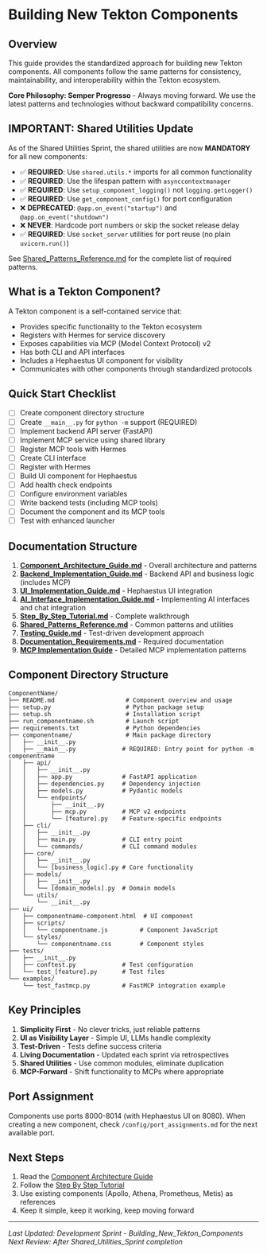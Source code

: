 # Building New Tekton Components

## Overview

This guide provides the standardized approach for building new Tekton components. All components follow the same patterns for consistency, maintainability, and interoperability within the Tekton ecosystem.

**Core Philosophy: Semper Progresso** - Always moving forward. We use the latest patterns and technologies without backward compatibility concerns.

## IMPORTANT: Shared Utilities Update

As of the Shared Utilities Sprint, the shared utilities are now **MANDATORY** for all new components:

- ✅ **REQUIRED**: Use `shared.utils.*` imports for all common functionality
- ✅ **REQUIRED**: Use the lifespan pattern with `asynccontextmanager`
- ✅ **REQUIRED**: Use `setup_component_logging()` not `logging.getLogger()`
- ✅ **REQUIRED**: Use `get_component_config()` for port configuration
- ❌ **DEPRECATED**: `@app.on_event("startup")` and `@app.on_event("shutdown")`
- ❌ **NEVER**: Hardcode port numbers or skip the socket release delay
- ✅ **REQUIRED**: Use `socket_server` utilities for port reuse (no plain `uvicorn.run()`)

See [Shared_Patterns_Reference.md](./Shared_Patterns_Reference.md) for the complete list of required patterns.

## What is a Tekton Component?

A Tekton component is a self-contained service that:
- Provides specific functionality to the Tekton ecosystem
- Registers with Hermes for service discovery
- Exposes capabilities via MCP (Model Context Protocol) v2
- Has both CLI and API interfaces
- Includes a Hephaestus UI component for visibility
- Communicates with other components through standardized protocols

## Quick Start Checklist

- [ ] Create component directory structure
- [ ] Create `__main__.py` for `python -m` support (REQUIRED)
- [ ] Implement backend API server (FastAPI)
- [ ] Implement MCP service using shared library
- [ ] Register MCP tools with Hermes
- [ ] Create CLI interface
- [ ] Register with Hermes
- [ ] Build UI component for Hephaestus
- [ ] Add health check endpoints
- [ ] Configure environment variables
- [ ] Write backend tests (including MCP tools)
- [ ] Document the component and its MCP tools
- [ ] Test with enhanced launcher

## Documentation Structure

1. **[Component_Architecture_Guide.md](./Component_Architecture_Guide.md)** - Overall architecture and patterns
2. **[Backend_Implementation_Guide.md](./Backend_Implementation_Guide.md)** - Backend API and business logic (includes MCP)
3. **[UI_Implementation_Guide.md](./UI_Implementation_Guide.md)** - Hephaestus UI integration
4. **[AI_Interface_Implementation_Guide.md](./AI_Interface_Implementation_Guide.md)** - Implementing AI interfaces and chat integration
5. **[Step_By_Step_Tutorial.md](./Step_By_Step_Tutorial.md)** - Complete walkthrough
6. **[Shared_Patterns_Reference.md](./Shared_Patterns_Reference.md)** - Common patterns and utilities
7. **[Testing_Guide.md](./Testing_Guide.md)** - Test-driven development approach
8. **[Documentation_Requirements.md](./Documentation_Requirements.md)** - Required documentation
9. **[MCP Implementation Guide](../MCP_IMPLEMENTATION_GUIDE.md)** - Detailed MCP implementation patterns

## Component Directory Structure

```
ComponentName/
├── README.md                    # Component overview and usage
├── setup.py                     # Python package setup
├── setup.sh                     # Installation script
├── run_componentname.sh         # Launch script
├── requirements.txt             # Python dependencies
├── componentname/               # Main package directory
│   ├── __init__.py
│   ├── __main__.py             # REQUIRED: Entry point for python -m componentname
│   ├── api/
│   │   ├── __init__.py
│   │   ├── app.py              # FastAPI application
│   │   ├── dependencies.py     # Dependency injection
│   │   ├── models.py           # Pydantic models
│   │   └── endpoints/
│   │       ├── __init__.py
│   │       ├── mcp.py          # MCP v2 endpoints
│   │       └── [feature].py    # Feature-specific endpoints
│   ├── cli/
│   │   ├── __init__.py
│   │   ├── main.py             # CLI entry point
│   │   └── commands/           # CLI command modules
│   ├── core/
│   │   ├── __init__.py
│   │   └── [business_logic].py # Core functionality
│   ├── models/
│   │   ├── __init__.py
│   │   └── [domain_models].py  # Domain models
│   └── utils/
│       └── __init__.py
├── ui/
│   ├── componentname-component.html  # UI component
│   ├── scripts/
│   │   └── componentname.js         # Component JavaScript
│   └── styles/
│       └── componentname.css        # Component styles
├── tests/
│   ├── __init__.py
│   ├── conftest.py             # Test configuration
│   └── test_[feature].py       # Test files
└── examples/
    └── test_fastmcp.py         # FastMCP integration example

```

## Key Principles

1. **Simplicity First** - No clever tricks, just reliable patterns
2. **UI as Visibility Layer** - Simple UI, LLMs handle complexity
3. **Test-Driven** - Tests define success criteria
4. **Living Documentation** - Updated each sprint via retrospectives
5. **Shared Utilities** - Use common modules, eliminate duplication
6. **MCP-Forward** - Shift functionality to MCPs where appropriate

## Port Assignment

Components use ports 8000-8014 (with Hephaestus UI on 8080). When creating a new component, check `/config/port_assignments.md` for the next available port.

## Next Steps

1. Read the [Component Architecture Guide](./Component_Architecture_Guide.md)
2. Follow the [Step By Step Tutorial](./Step_By_Step_Tutorial.md)
3. Use existing components (Apollo, Athena, Prometheus, Metis) as references
4. Keep it simple, keep it working, keep moving forward

---

*Last Updated: Development Sprint - Building_New_Tekton_Components*  
*Next Review: After Shared_Utilities_Sprint completion*